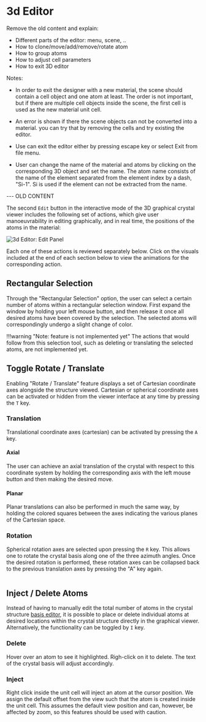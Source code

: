 # 3d Editor

<!-- TODO by GM -->

Remove the old content and explain:

- Different parts of the editor: menu, scene, ..
- How to clone/move/add/remove/rotate atom
- How to group atoms
- How to adjust cell parameters
- How to exit 3D editor

Notes:

- In order to exit the designer with a new material, the scene should contain a cell object and one atom at least. The order is not important, but if there are multiple cell objects inside the scene, the first cell is used as the new material unit cell.

- An error is shown if there the scene objects can not be converted into a material. you can try that by removing the cells and try existing the editor.

- Use can exit the editor either by pressing escape key or select Exit from file menu.

- User can change the name of the material and atoms by clicking on the corresponding 3D object and set the name. The atom name consists of the name of the element separated from the element index by a dash, "Si-1". Si is used if the element can not be extracted from the name.


--- OLD CONTENT

The second `Edit` button <i class="zmdi zmdi-border-color zmdi-hc-border"></i> in the interactive mode of the 3D graphical crystal viewer includes the following set of actions, which give user manoeuvrability in editing graphically, and in real time, the positions of the atoms in the material:

<!-- TODO: this image is too large, make buttons same size as in View Panel -->

![3d Editor: Edit Panel](../../images/materials-designer/edit-features-viewer.png "3d Editor: Edit Panel") 

 
Each one of these actions is reviewed separately below. Click on the visuals included at the end of each section below to view the animations for the corresponding action.     

## Rectangular Selection

Through the "Rectangular Selection" option, the user can select a certain number of atoms within a rectangular selection window. First expand the window by holding your left mouse button, and then release it once all desired atoms have been covered by the selection. The selected atoms will correspondingly undergo a slight change of color.   

!!!warning "Note: feature is not implemented yet"
    The actions that would follow from this selection tool, such as deleting or translating the selected atoms, are not implemented yet. 

## Toggle Rotate / Translate

Enabling "Rotate / Translate" feature displays a set of Cartesian coordinate axes alongside the structure viewed. Cartesian or spherical coordinate axes can be activated or hidden from the viewer interface at any time by pressing the `T` key. 

### Translation

Translational coordinate axes (cartesian) can be activated by pressing the `A` key.

#### Axial

The user can achieve an axial translation of the crystal with respect to this coordinate system by holding the corresponding axis with the left mouse button and then making the desired move. 

#### Planar

Planar translations can also be performed in much the same way, by holding the colored squares between the axes indicating the various planes of the Cartesian space.   

### Rotation

Spherical rotation axes are selected upon pressing the `R` key. This allows one to rotate the crystal basis along one of the three azimuth angles. Once the desired rotation is performed, these rotation axes can be collapsed back to the previous translation axes by pressing the "A" key again. 

<img data-gifffer="/images/materials-designer/ViewerEditTranslate.gif" />

## Inject / Delete Atoms

Instead of having to manually edit the total number of atoms in the crystal structure [basis editor](../source-editor/basis.md), it is possible to place or delete individual atoms at desired locations within the crystal structure directly in the graphical viewer. Alternatively, the functionality can be toggled by `I` key.

### Delete

Hover over an atom to see it highlighted. Righ-click on it to delete. The text of the crystal basis will adjust accordingly.

### Inject

Right click inside the unit cell will inject an atom at the cursor position. We assign the default offset from the view such that the atom is created inside the unit cell. This assumes the default view position and can, however, be affected by zoom, so this features should be used with caution.
 
<img data-gifffer="/images/materials-designer/ViewerEditInject.gif" />

